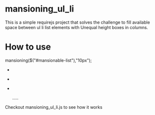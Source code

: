 # mansioning_ul_li

This is a simple requirejs project that solves the challenge to fill available space between ul li list elements with Unequal height boxes in columns.

# How to use

mansioning($("#mansionable-list"),"10px"); 

<ul id="massionable-list" class="inline-ul">
    <li>
    <div></div>
    </li> 
    <li>
    <div></div>
    </li>
     <li>
    <div></div>
    </li>
    .....
</ul>

Checkout mansioning_ul_li.js to see how it works
